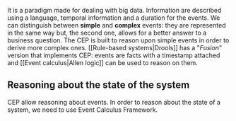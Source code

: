 It is a paradigm made for dealing with big data. Information are described using a language, temporal information and a duration for the events.
We can distinguish between __simple__ and __complex__ events: they are represented in the same way but, the second one, allows for a better answer to a business question. The CEP is built to reason upon simple events in order to derive more complex ones. 
[[Rule-based systems|Drools]] has a "_Fusion_" version that implements CEP: events are facts with a timestamp attached and [[Event calculus|Allen logic]] can be used to reason on them. 

## Reasoning about the state of the system
CEP allow reasoning about events. In order to reason about the state of a system, we need to use Event Calculus Framework.
